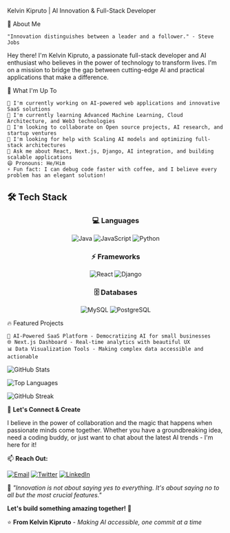 Kelvin Kipruto | AI Innovation & Full-Stack Developer

🌟 About Me

    "Innovation distinguishes between a leader and a follower." - Steve Jobs

Hey there! I'm Kelvin Kipruto, a passionate full-stack developer and AI enthusiast who believes in the power of technology to transform lives. I'm on a mission to bridge the gap between cutting-edge AI and practical applications that make a difference.

🚀 What I'm Up To

    🔭 I'm currently working on AI-powered web applications and innovative SaaS solutions
    🌱 I'm currently learning Advanced Machine Learning, Cloud Architecture, and Web3 technologies
    👯 I'm looking to collaborate on Open source projects, AI research, and startup ventures
    🤔 I'm looking for help with Scaling AI models and optimizing full-stack architectures
    💬 Ask me about React, Next.js, Django, AI integration, and building scalable applications
    😄 Pronouns: He/Him
    ⚡ Fun fact: I can debug code faster with coffee, and I believe every problem has an elegant solution!

## 🛠️ Tech Stack

<div align="center">

### 💻 Languages
![Java](https://img.shields.io/badge/-Java-ED8B00?style=for-the-badge&logo=java&logoColor=white)
![JavaScript](https://img.shields.io/badge/-JavaScript-F7DF1E?style=for-the-badge&logo=javascript&logoColor=black)
![Python](https://img.shields.io/badge/-Python-3776AB?style=for-the-badge&logo=python&logoColor=white)

### ⚡ Frameworks
![React](https://img.shields.io/badge/-React-61DAFB?style=for-the-badge&logo=react&logoColor=black)
![Django](https://img.shields.io/badge/-Django-092E20?style=for-the-badge&logo=django&logoColor=white)

### 🗄️ Databases
![MySQL](https://img.shields.io/badge/-MySQL-4479A1?style=for-the-badge&logo=mysql&logoColor=white)
![PostgreSQL](https://img.shields.io/badge/-PostgreSQL-336791?style=for-the-badge&logo=postgresql&logoColor=white)

</div>

🔥 Featured Projects

    🤖 AI-Powered SaaS Platform - Democratizing AI for small businesses
    🌐 Next.js Dashboard - Real-time analytics with beautiful UX
    📊 Data Visualization Tools - Making complex data accessible and actionable


![GitHub Stats](https://github-readme-stats.vercel.app/api?username=kiprutokels&show_icons=true&theme=tokyonight&hide_border=true&count_private=true)

![Top Languages](https://github-readme-stats.vercel.app/api/top-langs/?username=kiprutokels&layout=compact&theme=tokyonight&hide_border=true)

![GitHub Streak](https://github-readme-streak-stats.herokuapp.com/?user=kiprutokels&theme=tokyonight&hide_border=true)

🚀 **Let's Connect & Create**

I believe in the power of collaboration and the magic that happens when passionate minds come together. Whether you have a groundbreaking idea, need a coding buddy, or just want to chat about the latest AI trends - I'm here for it!

📫 **Reach Out:**

[![Email](https://img.shields.io/badge/-Email-D14836?style=for-the-badge&logo=gmail&logoColor=white)](mailto:kiprutokels@gmail.com)
[![Twitter](https://img.shields.io/badge/-Twitter-1DA1F2?style=for-the-badge&logo=twitter&logoColor=white)](https://x.com/kiprutokels)
[![LinkedIn](https://img.shields.io/badge/-LinkedIn-0077B5?style=for-the-badge&logo=linkedin&logoColor=white)](https://linkedin.com/in/kevin-kipruto-k)

🌟 *"Innovation is not about saying yes to everything. It's about saying no to all but the most crucial features."*

**Let's build something amazing together!** 🚀

⭐ **From Kelvin Kipruto** - *Making AI accessible, one commit at a time*
